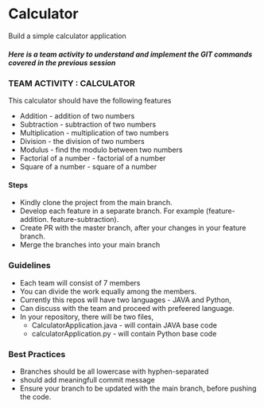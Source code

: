 # Calculator

Build a simple calculator application

##### Here is a team activity to understand and implement the GIT commands covered in the previous session

### TEAM ACTIVITY : CALCULATOR

This calculator should have the following features

- Addition - addition of two numbers
- Subtraction - subtraction of two numbers
- Multiplication - multiplication of two numbers
- Division - the division of two numbers
- Modulus - find the modulo between two numbers
- Factorial of a number - factorial of a number
- Square of a number - square of a number

#### Steps

- Kindly clone the project from the main branch.
- Develop each feature in a separate branch. For example (feature-addition. feature-subtraction).
- Create PR with the master branch, after your changes in your feature branch.
- Merge the branches into your main branch

### Guidelines

- Each team will consist of 7 members
- You can divide the work equally among the members.
- Currently this repos will have two languages - JAVA and Python,
- Can discuss with the team and proceed with prefeered language.
- In your repository, there will be two files,
  - CalculatorApplication.java - will contain JAVA base code
  - calculatorApplication.py - will contain Python base code

### Best Practices

- Branches should be all lowercase with hyphen-separated
- should add meaningfull commit message
- Ensure your branch to be updated with the main branch, before pushing the code.
